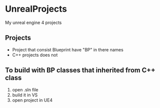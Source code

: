 # UnrealProjects
My unreal engine 4 projects


## Projects
* Project that consist Blueprint have "BP" in there names
* C++ projects does not

## To build with BP classes that inherited from C++ class
1. open .sln file
2. build it in VS
3. open project in UE4
